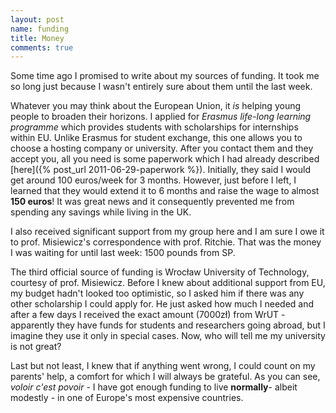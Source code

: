 ```yaml
---
layout: post
name: funding
title: Money
comments: true
---
```


Some time ago I promised to write about my sources of funding. It took me so long just because I wasn't entirely sure about them until the last week.

Whatever you may think about the European Union, it _is_ helping young people to broaden their horizons. I applied for _Erasmus life-long learning programme_ which provides students with scholarships for internships within EU. Unlike Erasmus for student exchange, this one allows you to choose a hosting company or university. After you contact them and they accept you, all you need is some paperwork which I had already described [here]({% post_url 2011-06-29-paperwork %}). Initially, they said I would get around 100 euros/week for 3 months. However, just before I left, I learned that they would extend it to 6 months and raise the wage to almost **150 euros**! It was great news and it consequently prevented me from spending any savings while living in the UK.

I also received significant support from my group here and I am sure I owe it to prof. Misiewicz's correspondence with prof. Ritchie. That was the money I was waiting for until last week: 1500 pounds from SP.

The third official source of funding is Wrocław University of Technology, courtesy of prof. Misiewicz. Before I knew about additional support from EU, my budget hadn't looked too optimistic, so I asked him if there was any other scholarship I could apply for. He just asked how much I needed and after a few days I received the exact amount (7000zł) from WrUT - apparently they have funds for students and researchers going abroad, but I imagine they use it only in special cases. Now, who will tell me my university is not great?

Last but not least, I knew that if anything went wrong, I could count on my parents' help, a comfort for which I will always be grateful. As you can see, _voloir c'est povoir_ - I have got enough funding to live **normally**- albeit modestly - in one of Europe's most expensive countries.